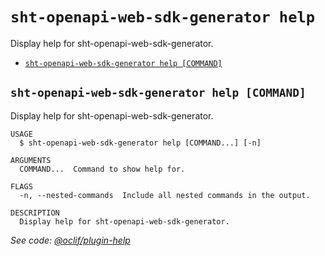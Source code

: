 `sht-openapi-web-sdk-generator help`
====================================

Display help for sht-openapi-web-sdk-generator.

* [`sht-openapi-web-sdk-generator help [COMMAND]`](#sht-openapi-web-sdk-generator-help-command)

## `sht-openapi-web-sdk-generator help [COMMAND]`

Display help for sht-openapi-web-sdk-generator.

```
USAGE
  $ sht-openapi-web-sdk-generator help [COMMAND...] [-n]

ARGUMENTS
  COMMAND...  Command to show help for.

FLAGS
  -n, --nested-commands  Include all nested commands in the output.

DESCRIPTION
  Display help for sht-openapi-web-sdk-generator.
```

_See code: [@oclif/plugin-help](https://github.com/oclif/plugin-help/blob/v6.0.21/src/commands/help.ts)_
